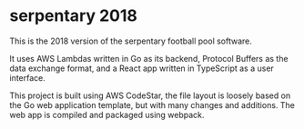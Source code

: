 serpentary 2018
===============

This is the 2018 version of the serpentary football pool software.

It uses AWS Lambdas written in Go as its backend,
Protocol Buffers as the data exchange format,
and a React app written in TypeScript as a user interface.

This project is built using AWS CodeStar,
the file layout is loosely based on the Go web application template,
but with many changes and additions.
The web app is compiled and packaged using webpack.
